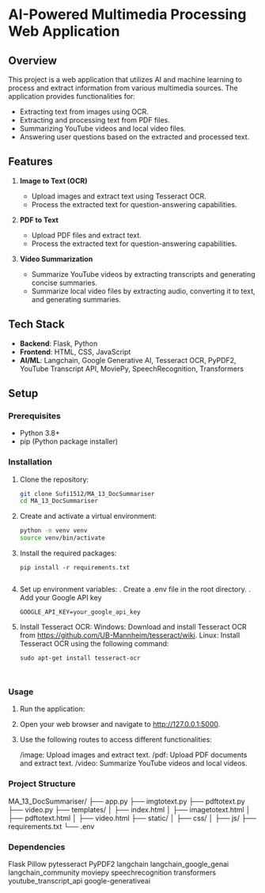 # AI-Powered Multimedia Processing Web Application

## Overview

This project is a web application that utilizes AI and machine learning to process and extract information from various multimedia sources. The application provides functionalities for:

- Extracting text from images using OCR.
- Extracting and processing text from PDF files.
- Summarizing YouTube videos and local video files.
- Answering user questions based on the extracted and processed text.

## Features

1. **Image to Text (OCR)**
   - Upload images and extract text using Tesseract OCR.
   - Process the extracted text for question-answering capabilities.

2. **PDF to Text**
   - Upload PDF files and extract text.
   - Process the extracted text for question-answering capabilities.

3. **Video Summarization**
   - Summarize YouTube videos by extracting transcripts and generating concise summaries.
   - Summarize local video files by extracting audio, converting it to text, and generating summaries.

## Tech Stack

- **Backend**: Flask, Python
- **Frontend**: HTML, CSS, JavaScript
- **AI/ML**: Langchain, Google Generative AI, Tesseract OCR, PyPDF2, YouTube Transcript API, MoviePy, SpeechRecognition, Transformers

## Setup

### Prerequisites

- Python 3.8+
- pip (Python package installer)

### Installation

1. Clone the repository:
   ```sh
   git clone Sufi1512/MA_13_DocSummariser    
   cd MA_13_DocSummariser   
2. Create and activate a virtual environment:
   ```sh
   python -m venv venv
   source venv/bin/activate
3. Install the required packages:  
   ```shh
   pip install -r requirements.txt


4. Set up environment variables:
  . Create a .env file in the root directory.
  . Add your Google API key
   ```shh
   GOOGLE_API_KEY=your_google_api_key
5. Install Tesseract OCR:
   Windows: Download and install Tesseract OCR from https://github.com/UB-Mannheim/tesseract/wiki.
   Linux: Install Tesseract OCR using the following command:
      ```shh
   sudo apt-get install tesseract-ocr



### Usage

1. Run the application:
2. Open your web browser and navigate to http://127.0.0.1:5000.
3. Use the following routes to access different functionalities:

   /image: Upload images and extract text.
   /pdf: Upload PDF documents and extract text.
   /video: Summarize YouTube videos and local videos.
   
### Project Structure
  MA_13_DocSummariser/
├── app.py
├── imgtotext.py
├── pdftotext.py
├── video.py
├── templates/
│   ├── index.html
│   ├── imagetotext.html
│   ├── pdftotext.html
│   ├── video.html
├── static/
│   ├── css/
│   ├── js/
├── requirements.txt
└── .env

### Dependencies
Flask
Pillow
pytesseract
PyPDF2
langchain
langchain_google_genai
langchain_community
moviepy
speechrecognition
transformers
youtube_transcript_api
google-generativeai





   
   
